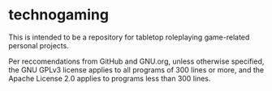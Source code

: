 # technogaming
This is intended to be a repository for tabletop roleplaying game-related personal projects.

Per reccomendations from GitHub and GNU.org, unless otherwise specified, the GNU GPLv3 license applies to all programs of 300 lines or more, and the Apache License 2.0 applies to programs less than 300 lines.
